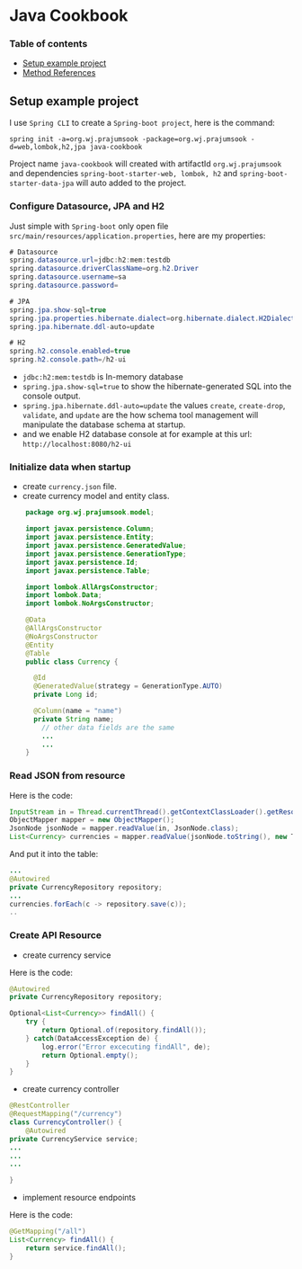 # Java Cookbook

### Table of contents
- [Setup example project](#setup-example-project)
- [Method References](method_references.md)	

## Setup example project
I use `Spring CLI` to create a `Spring-boot project`, here is the command:
```
spring init -a=org.wj.prajumsook -package=org.wj.prajumsook -d=web,lombok,h2,jpa java-cookbook
```
Project name `java-cookbook` will created with artifactId `org.wj.prajumsook` and dependencies `spring-boot-starter-web, lombok, h2` and `spring-boot-starter-data-jpa` will auto added to the project.

### Configure Datasource, JPA and H2
Just simple with `Spring-boot` only open file `src/main/resources/application.properties`, here are my properties:

```java
# Datasource
spring.datasource.url=jdbc:h2:mem:testdb
spring.datasource.driverClassName=org.h2.Driver
spring.datasource.username=sa
spring.datasource.password=

# JPA
spring.jpa.show-sql=true
spring.jpa.properties.hibernate.dialect=org.hibernate.dialect.H2Dialect
spring.jpa.hibernate.ddl-auto=update

# H2
spring.h2.console.enabled=true
spring.h2.console.path=/h2-ui
```
- `jdbc:h2:mem:testdb` is In-memory database
- `spring.jpa.show-sql=true` to show the hibernate-generated SQL into the console output.
- `spring.jpa.hibernate.ddl-auto=update` the values `create`, `create-drop`, `validate`, and `update` are the how schema tool management will manipulate the database schema at startup.
- and we enable H2 database console at for example at this url: `http://localhost:8080/h2-ui`


### Initialize data when startup
- create `currency.json` file.
- create currency model and entity class.
```java
	package org.wj.prajumsook.model;

	import javax.persistence.Column;
	import javax.persistence.Entity;
	import javax.persistence.GeneratedValue;
	import javax.persistence.GenerationType;
	import javax.persistence.Id;
	import javax.persistence.Table;

	import lombok.AllArgsConstructor;
	import lombok.Data;
	import lombok.NoArgsConstructor;

	@Data
	@AllArgsConstructor
	@NoArgsConstructor
	@Entity
	@Table
	public class Currency {

	  @Id
	  @GeneratedValue(strategy = GenerationType.AUTO)
	  private Long id;

	  @Column(name = "name")
	  private String name;
		// other data fields are the same
		...
		...
	}	
```	

### Read JSON from resource
Here is the code:
```java
InputStream in = Thread.currentThread().getContextClassLoader().getResourceAsStream("Currency.json");
ObjectMapper mapper = new ObjectMapper();
JsonNode jsonNode = mapper.readValue(in, JsonNode.class);
List<Currency> currencies = mapper.readValue(jsonNode.toString(), new TypeReference<List<Currency>>(){});
```
And put it into the table:
```java
...
@Autowired
private CurrencyRepository repository;
...
currencies.forEach(c -> repository.save(c));
..
```

### Create API Resource
- create currency service

Here is the code:
```java
@Autowired
private CurrencyRepository repository;

Optional<List<Currency>> findAll() {
    try {
        return Optional.of(repository.findAll());
    } catch(DataAccessException de) {
        log.error("Error excecuting findAll", de);
        return Optional.empty();
    }
}
``` 
- create currency controller
```java
@RestController
@RequestMapping("/currency")
class CurrencyController() {
    @Autowired
private CurrencyService service;
...
...
...

}
```
- implement resource endpoints

Here is the code:
```java
@GetMapping("/all")
List<Currency> findAll() {
    return service.findAll();
}
```
